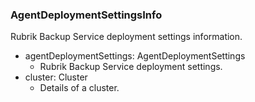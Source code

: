 ### AgentDeploymentSettingsInfo
Rubrik Backup Service deployment settings information.

- agentDeploymentSettings: AgentDeploymentSettings
  - Rubrik Backup Service deployment settings.
- cluster: Cluster
  - Details of a cluster.
